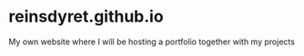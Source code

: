 # reinsdyret.github.io
My own website where I will be hosting a portfolio together with my projects
